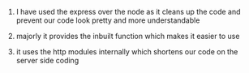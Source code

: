 1.  I have used the express over the node as it cleans up the code and prevent our code look pretty and more understandable

2.  majorly it provides the inbuilt function which makes it easier to use

3.  it uses the http modules internally which shortens our code on the server side coding
